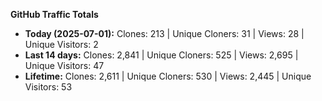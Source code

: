
**GitHub Traffic Totals**

- **Today (2025-07-01):** Clones: 213 | Unique Cloners: 31 | Views: 28 | Unique Visitors: 2
- **Last 14 days:** Clones: 2,841 | Unique Cloners: 525 | Views: 2,695 | Unique Visitors: 47
- **Lifetime:** Clones: 2,611 | Unique Cloners: 530 | Views: 2,445 | Unique Visitors: 53
